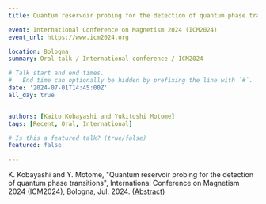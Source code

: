 ```yaml
---
title: Quantum reservoir probing for the detection of quantum phase transitions @ ICM

event: International Conference on Magnetism 2024 (ICM2024)
event_url: https://www.icm2024.org

location: Bologna
summary: Oral talk / International conference / ICM2024

# Talk start and end times.
#   End time can optionally be hidden by prefixing the line with `#`.
date: '2024-07-01T14:45:00Z'
all_day: true


authors: [Kaito Kobayashi and Yukitoshi Motome]
tags: [Recent, Oral, International]

# Is this a featured talk? (true/false)
featured: false

---
```

 K. Kobayashi and Y. Motome, "Quantum reservoir probing for the detection of quantum phase transitions", International Conference on Magnetism 2024 (ICM2024), Bologna, Jul. 2024. ([Abstract](https://www.mitcongressi.it/app/index.php?pag=abstract-single&locpagname=archive-bookmarks&IDconvegno=1528&IDgiorno=2&IDsala=6&IDabstract=942))